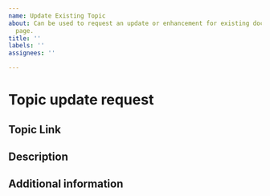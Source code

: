```yaml
---
name: Update Existing Topic
about: Can be used to request an update or enhancement for existing documentation
  page.
title: ''
labels: ''
assignees: ''

---
```

 
# Topic update request
 
## Topic Link
 
<!-- (REQUIRED) A link to the topic that needs update or enhancement -->
 
## Description
 
<!-- (REQUIRED) What needs to be updated in this topic? -->
 
## Additional information
 
<!-- (OPTIONAL) What other information can you provide about this issue? -->
 
<!--
You can remove this section before you save the issue.

Thanks for taking the time to report this issue.  We may contact you here on Github with additional questions to better understand your request.
-->

